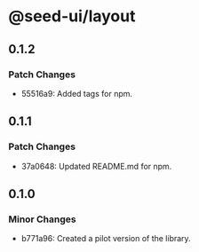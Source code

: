 # @seed-ui/layout

## 0.1.2

### Patch Changes

- 55516a9: Added tags for npm.

## 0.1.1

### Patch Changes

- 37a0648: Updated README.md for npm.

## 0.1.0

### Minor Changes

- b771a96: Created a pilot version of the library.
